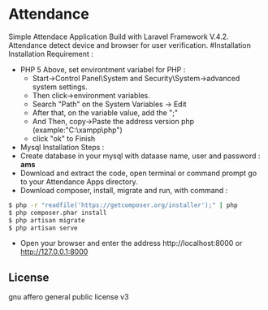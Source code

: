# Attendance
Simple Attendace Application Build with Laravel Framework V.4.2. Attendance detect device and browser for user verification.
#Installation
Installation Requirement :
  - PHP 5 Above, set environtment variabel for PHP : 
  	- Start->Control Panel\System and Security\System->advanced system settings.
  	- Then click->environment variables.
  	- Search "Path" on the System Variables -> Edit
  	- After that, on the variable value, add the ";"
  	- And Then, copy->Paste the address version php (example:"C:\xampp\php")
  	- click "ok" to Finish
  - Mysql
Installation Steps :
  - Create database in your mysql with dataase name, user and password : **ams**
  - Download and extract the code, open terminal or command prompt go to your Attendance Apps directory.
  - Download composer, install, migrate and run, with command : 
```sh
$ php -r "readfile('https://getcomposer.org/installer');" | php
$ php composer.phar install
$ php artisan migrate
$ php artisan serve
```
  - Open your browser and enter the address http://localhost:8000 or http://127.0.0.1:8000
  
License
----

gnu affero general public license v3 